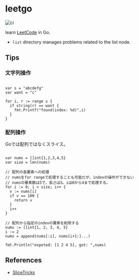 # leetgo

![ci](https://github.com/nemotoy/leetgo/workflows/ci/badge.svg)

learn [LeetCode](https://leetcode.com/) in Go.

- `list` directory manages problems related to the list node.

## Tips

### 文字列操作

```golang

var s = "abcdefg"
var want = "c"

for i, r := range s {
  if string(r) == want {
    fmt.Printf("found(index: %d)",i)
  }
}

```

### 配列操作

Goでは配列ではなくスライス。

```golang

var nums = []int{1,2,3,4,5}
var size = len(nums)

// 配列の各要素への処理
// numsをfor rangeで処理することも可能だが、indexの操作ができない
// numsの要素数は5で、長さは5。iは0から4まで処理する。
for i := 0; i < size; i++ {
  v := nums[i]
  if v == 100 {
    return v
  }
  i++
}

// 配列から指定のindexの要素を削除する
nums := []int{1, 2, 3, 4, 5}
i := 2
nums = append(nums[:i], nums[i+1:]...)

fmt.Println("expeted: [1 2 4 5], got: ",nums)
```

## References

- [SliceTricks](https://github.com/golang/go/wiki/SliceTricks)
